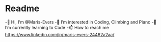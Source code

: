 # Readme

-👋 Hi, I’m @Maris-Evers
-👀 I’m interested in Coding, Climbing and Piano
-🌱 I’m currently learning to Code
-📫 How to reach me https://www.linkedin.com/in/maris-evers-24482a2aa/
